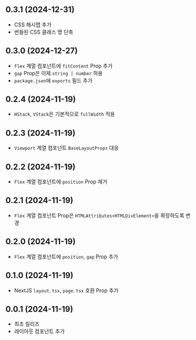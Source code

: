 ## 0.3.1 (2024-12-31)

- CSS 해시맵 추가
- 번들된 CSS 클래스 명 단축

## 0.3.0 (2024-12-27)

- `Flex` 계열 컴포넌트에 `fitContent` Prop 추가
- `gap` Prop은 이제 `string | number` 허용
- `package.json`에 `exports` 필드 추가

## 0.2.4 (2024-11-19)

- `HStack`, `VStack`은 기본적으로 `fullWidth` 적용

## 0.2.3 (2024-11-19)

- `Viewport` 계열 컴포넌트 `BaseLayoutProps` 대응

## 0.2.2 (2024-11-19)

- `Flex` 계열 컴포넌트에 `position` Prop 제거

## 0.2.1 (2024-11-19)

- `Flex` 계열 컴포넌트 Prop은 `HTMLAttributes<HTMLDivElement>`을 확장하도록 변경

## 0.2.0 (2024-11-19)

- `Flex` 계열 컴포넌트에 `position`, `gap` Prop 추가

## 0.1.0 (2024-11-19)

- NextJS `layout.tsx`, `page.tsx` 호환 Prop 추가

## 0.0.1 (2024-11-19)

- 최초 릴리즈
- 레이아웃 컴포넌트 추가
